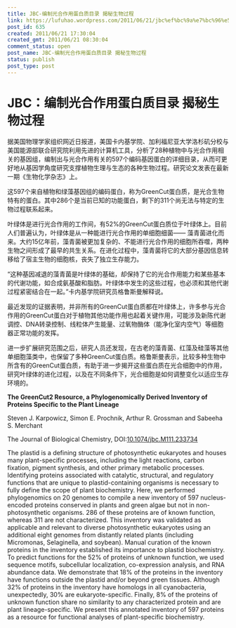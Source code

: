 ```yaml
---
title: JBC-编制光合作用蛋白质目录 揭秘生物过程
link: https://lufuhao.wordpress.com/2011/06/21/jbc%ef%bc%9a%e7%bc%96%e5%88%b6%e5%85%89%e5%90%88%e4%bd%9c%e7%94%a8%e8%9b%8b%e7%99%bd%e8%b4%a8%e7%9b%ae%e5%bd%95-%e6%8f%ad%e7%a7%98%e7%94%9f%e7%89%a9%e8%bf%87%e7%a8%8b/
post_id: 635
created: 2011/06/21 17:30:04
created_gmt: 2011/06/21 08:30:04
comment_status: open
post_name: JBC-编制光合作用蛋白质目录 揭秘生物过程
status: publish
post_type: post
---
```


# JBC：编制光合作用蛋白质目录 揭秘生物过程

据美国物理学家组织网近日报道，美国卡内基学院、加利福尼亚大学洛杉矶分校与美国能源部联合研究院利用先进的计算机工具，分析了28种植物中与光合作用相关的基因组，编制出与光合作用有关的597个编码基因蛋白的详细目录，从而可更好地从基因学角度研究支撑植物生理与生态的各种生物过程。研究论文发表在最新一期《生物化学杂志》上。 

这597个来自植物和绿藻基因组的编码蛋白，称为GreenCut蛋白质，是光合生物特有的蛋白。其中286个是当前已知的功能蛋白，剩下的311个尚无法与特定的生物过程联系起来。 

叶绿体是进行光合作用的工作间，有52%的GreenCut蛋白质位于叶绿体上。目前人们普遍认为，叶绿体是从一种能进行光合作用的单细胞细菌—— 藻青菌进化而来。大约15亿年前，藻青菌被更加复杂的、不能进行光合作用的细胞所吞噬，两种生物之间形成了最早的共生关系。在进化过程中，藻青菌将它的大部分基因信息转移给了宿主生物的细胞核，丧失了独立生存能力。 

“这种基因减退的藻青菌是叶绿体的基础，却保持了它的光合作用能力和某些基本的代谢功能，如合成氨基酸和脂肪。叶绿体中发生的这些过程，也必须和其他代谢过程紧密结合在一起。”卡内基学院研究员格鲁斯曼解释说。 

最近发现的证据表明，并非所有的GreenCut蛋白质都在叶绿体上，许多参与光合作用的GreenCut蛋白对于植物其他功能作用也起着关键作用，可能涉及新陈代谢调控、DNA转录控制、线粒体产生能量、过氧物酶体（能净化室内空气）等细胞器正常功能的发挥。 

进一步扩展研究范围之后，研究人员还发现，在古老的藻青菌、红藻及硅藻等其他单细胞藻类中，也保留了多种GreenCut蛋白质。格鲁斯曼表示，比较多种生物中所含有的GreenCut蛋白质，有助于进一步揭开这些蛋白质在光合细胞中的作用，研究叶绿体的进化过程，以及在不同条件下，光合细胞是如何调整变化以适应生存环境的。 

 

**The GreenCut2 Resource, a Phylogenomically Derived Inventory of Proteins Specific to the Plant Lineage**

Steven J. Karpowicz, Simon E. Prochnik, Arthur R. Grossman and Sabeeha S. Merchant

The Journal of Biological Chemistry, DOI:[10.1074/jbc.M111.233734](http://doi.org/10.1074/jbc.M111.233734)

The plastid is a defining structure of photosynthetic eukaryotes and houses many plant-specific processes, including the light reactions, carbon fixation, pigment synthesis, and other primary metabolic processes. Identifying proteins associated with catalytic, structural, and regulatory functions that are unique to plastid-containing organisms is necessary to fully define the scope of plant biochemistry. Here, we performed phylogenomics on 20 genomes to compile a new inventory of 597 nucleus-encoded proteins conserved in plants and green algae but not in non-photosynthetic organisms. 286 of these proteins are of known function, whereas 311 are not characterized. This inventory was validated as applicable and relevant to diverse photosynthetic eukaryotes using an additional eight genomes from distantly related plants (including Micromonas, Selaginella, and soybean). Manual curation of the known proteins in the inventory established its importance to plastid biochemistry. To predict functions for the 52% of proteins of unknown function, we used sequence motifs, subcellular localization, co-expression analysis, and RNA abundance data. We demonstrate that 18% of the proteins in the inventory have functions outside the plastid and/or beyond green tissues. Although 32% of proteins in the inventory have homologs in all cyanobacteria, unexpectedly, 30% are eukaryote-specific. Finally, 8% of the proteins of unknown function share no similarity to any characterized protein and are plant lineage-specific. We present this annotated inventory of 597 proteins as a resource for functional analyses of plant-specific biochemistry.
